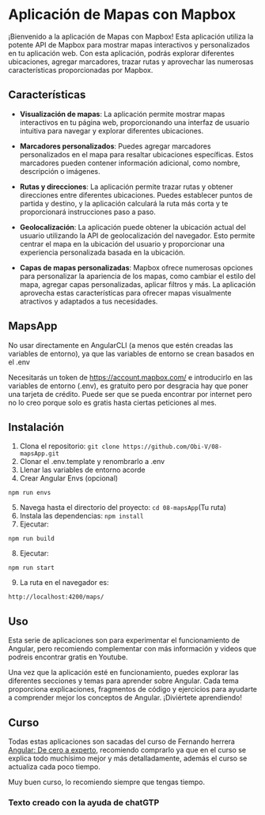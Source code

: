 
# Aplicación de Mapas con Mapbox

¡Bienvenido a la aplicación de Mapas con Mapbox! Esta aplicación utiliza la potente API de Mapbox para mostrar mapas interactivos y personalizados en tu aplicación web. Con esta aplicación, podrás explorar diferentes ubicaciones, agregar marcadores, trazar rutas y aprovechar las numerosas características proporcionadas por Mapbox.

## Características

- **Visualización de mapas**: La aplicación permite mostrar mapas interactivos en tu página web, proporcionando una interfaz de usuario intuitiva para navegar y explorar diferentes ubicaciones.

- **Marcadores personalizados**: Puedes agregar marcadores personalizados en el mapa para resaltar ubicaciones específicas. Estos marcadores pueden contener información adicional, como nombre, descripción o imágenes.

- **Rutas y direcciones**: La aplicación permite trazar rutas y obtener direcciones entre diferentes ubicaciones. Puedes establecer puntos de partida y destino, y la aplicación calculará la ruta más corta y te proporcionará instrucciones paso a paso.

- **Geolocalización**: La aplicación puede obtener la ubicación actual del usuario utilizando la API de geolocalización del navegador. Esto permite centrar el mapa en la ubicación del usuario y proporcionar una experiencia personalizada basada en la ubicación.

- **Capas de mapas personalizadas**: Mapbox ofrece numerosas opciones para personalizar la apariencia de los mapas, como cambiar el estilo del mapa, agregar capas personalizadas, aplicar filtros y más. La aplicación aprovecha estas características para ofrecer mapas visualmente atractivos y adaptados a tus necesidades.

## MapsApp
No usar directamente en AngularCLI (a menos que estén creadas las variables de entorno), ya que las variables de entorno se crean basados en el .env

Necesitarás un token de https://account.mapbox.com/ e introducirlo en las variables de entorno (.env), es gratuito pero por desgracia hay que poner una tarjeta de crédito.
Puede ser que se pueda encontrar por internet pero no lo creo porque solo es gratis hasta ciertas peticiones al mes.

## Instalación

1. Clona el repositorio: `git clone https://github.com/Obi-V/08-mapsApp.git`
2. Clonar el .env.template y renombrarlo a .env
3. Llenar las variables de entorno acorde
4. Crear Angular Envs (opcional)
```
npm run envs
```
5. Navega hasta el directorio del proyecto: `cd 08-mapsApp`(Tu ruta)
6. Instala las dependencias: `npm install`
7. Ejecutar:
```
npm run build
```
8. Ejecutar:
```
npm run start
```
9. La ruta en el navegador es:
```
http://localhost:4200/maps/
```
## Uso

Esta serie de aplicaciones son para experimentar el funcionamiento de Angular, pero recomiendo complementar con más información y videos que podreis encontrar gratis en Youtube.

Una vez que la aplicación esté en funcionamiento, puedes explorar las diferentes secciones y temas para aprender sobre Angular. Cada tema proporciona explicaciones, fragmentos de código y ejercicios para ayudarte a comprender mejor los conceptos de Angular. ¡Diviértete aprendiendo!

## Curso
Todas estas aplicaciones son sacadas del curso de Fernando herrera [Angular: De cero a experto](https://www.udemy.com/course/angular-fernando-herrera/), recomiendo comprarlo ya que en el curso se explica todo muchísimo mejor y más detalladamente, además el curso se actualiza cada poco tiempo.  

Muy buen curso, lo recomiendo siempre que tengas tiempo.


### Texto creado con la ayuda de chatGTP
